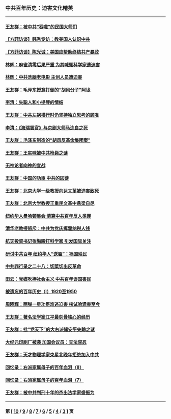### 中共百年历史：迫害文化精英
---
#### [王友群：被中共“吞噬”的民国大师们](../../pages/nf1176111/n13942620.md?05140430) 
#### [【方菲访谈】韩秀专访：教美国人认识中共](../../pages/nf1176111/n13821310.md?05140430) 
#### [【方菲访谈】陈光诚：美国应帮助终结共产暴政](../../pages/nf1176111/n13759521.md?05140430) 
#### [林辉：麻雀清零后果严重 为其喊冤科学家遭迫害](../../pages/nf1176111/n13746900.md?05140430) 
#### [林辉：中共洗脑老电影 主创人员遭迫害](../../pages/nf1176111/n13699437.md?05140430) 
#### [王友群：毛泽东授意打倒的“胡风分子”阿垅](../../pages/nf1176111/n13592541.md?05140430) 
#### [李清：失聪人和小提琴的情结](../../pages/nf1176111/n13459280.md?05140430) 
#### [王友群：中共左祸横行时仍坚持独立思考的顾准](../../pages/nf1176111/n13444722.md?05140430) 
#### [李清：《海瑞罢官》与京剧大师马连良之死](../../pages/nf1176111/n13412316.md?05140430) 
#### [王友群：毛泽东制造的“胡风反革命集团案”](../../pages/nf1176111/n13324909.md?05140430) 
#### [王友群：王实味被中共枪毙之谜](../../pages/nf1176111/n13307502.md?05140430) 
#### [无神论者向神的宣战](../../pages/nf1176111/n13281535.md?05140430) 
#### [王友群：中国的功臣 中共的囚徒](../../pages/nf1176111/n13291790.md?05140430) 
#### [王友群：北京大学一级教授向达文革被迫害致死](../../pages/nf1176111/n13150966.md?05140430) 
#### [王友群：北京大学教授王重民文革中悬梁自尽](../../pages/nf1176111/n13084645.md?05140430) 
#### [纽约华人曼哈顿集会 清算中共百年反人类罪](../../pages/nf1176111/n13084157.md?05140430) 
#### [清华老教授怒斥：中共为党庆挥霍纳税人钱](../../pages/nf1176111/n13071430.md?05140430) 
#### [航天投资书记张陶殴打科学家 引发国际关注](../../pages/nf1176111/n13069132.md?05140430) 
#### [研讨中共百年 纽约华人“送匾”：祸国殃民](../../pages/nf1176111/n13057367.md?05140430) 
#### [中共罪行录之二十八：切菜切出反革命](../../pages/nf1176111/n13030600.md?05140430) 
#### [田云：党媒吹捧社会主义 中共百年误国害民](../../pages/nf1176111/n13006682.md?05140430) 
#### [被遗忘的百年历史（I）1920至1950](../../pages/nf1176111/n12986411.md?05140430) 
#### [周晓辉：两弹一星功臣难逃迫害 核试验遗害至今](../../pages/nf1176111/n12974997.md?05140430) 
#### [王友群：著名法学家江平最刻骨铭心的经历](../../pages/nf1176111/n12970787.md?05140430) 
#### [王友群：批“党天下”的大右派储安平失踪之谜](../../pages/nf1176111/n12954229.md?05140430) 
#### [大纪元印刷厂被袭 加国会议员：无法容忍](../../pages/nf1176111/n12883028.md?05140430) 
#### [王友群：天才物理学家束星北晚年拒绝加入中共](../../pages/nf1176111/n12792913.md?05140430) 
#### [回忆录：右派家属母子的百年血泪（8）](../../pages/nf1176111/n12706196.md?05140430) 
#### [回忆录：右派家属母子的百年血泪（7）](../../pages/nf1176111/n12706191.md?05140430) 
#### [王友群：被中共判刑十年的杰出法学家盛振为](../../pages/nf1176111/n12706141.md?05140430) 

---
#### 第 [ [10](./10.md?05140430) / [9](./9.md?05140430) / [8](./8.md?05140430) / [7](./7.md?05140430) / [6](./6.md?05140430) / [5](./5.md?05140430) / [4](./4.md?05140430) / [3](./3.md?05140430) ] 页
